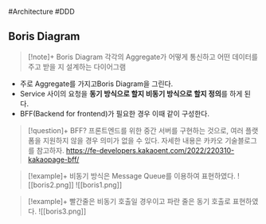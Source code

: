 #Architecture #DDD


## Boris Diagram
> [!note]+ Boris Diagram
> 각각의 Aggregate가 어떻게 통신하고 어떤 데이터를 주고 받을 지 설계하는 다이어그램

- 주로 Aggregate를 가지고Boris Diagram을 그린다.
- Service 사이의 요청을 **동기 방식으로 할지 비동기 방식으로 할지 정의**를 하게 된다. 
- BFF(Backend for frontend)가 필요한 경우 이때 같이 구성한다.

> [!question]+ BFF?
> 프론트엔드를 위한 중간 서버를 구현하는 것으로, 여러 플랫폼을 지원하지 않을 경우 의미가 없을 수 있다. 자세한 내용은 카카오 기술블로그를 참고하자.
> https://fe-developers.kakaoent.com/2022/220310-kakaopage-bff/


> [!example]+ 
> 비동기 방식은 Message Queue를 이용하여 표현하였다.
![[boris2.png]]
![[boris1.png]]


> [!example]+ 
> 빨간줄은 비동기 호출일 경우이고 파란 줄은 동기 호출로 표현하였다.
![[boris3.png]]